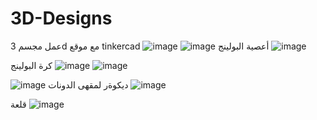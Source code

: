 # 3D-Designs
عمل مجسم  3d مع موقع tinkercad 
![image](https://github.com/user-attachments/assets/e14d06f2-ee23-49c0-8664-4d189cab4121)
![image](https://github.com/user-attachments/assets/44a477fa-7a22-46ba-a1a1-2fad128e1f7a)
أعصية البولينج
![image](https://github.com/user-attachments/assets/c99b2cc7-03cb-4bbd-ac5d-bf3112d55cb1)


كرة البولينج
![image](https://github.com/user-attachments/assets/95112b4c-4665-41d3-bc4a-3f3cecad3ef4)
![image](https://github.com/user-attachments/assets/345ff777-99c1-4789-bf4d-595acff79d85)

![image](https://github.com/user-attachments/assets/36e58495-bd46-43e5-9fd4-fa73d48883c5)
ديكوةر لمقهى الدونات
![image](https://github.com/user-attachments/assets/285b58e3-4b98-4760-b30f-a26a747bf4ee)

قلعة
![image](https://github.com/user-attachments/assets/1b50abb5-0ecf-4408-8d9a-8a1d3a8fc7bf)






